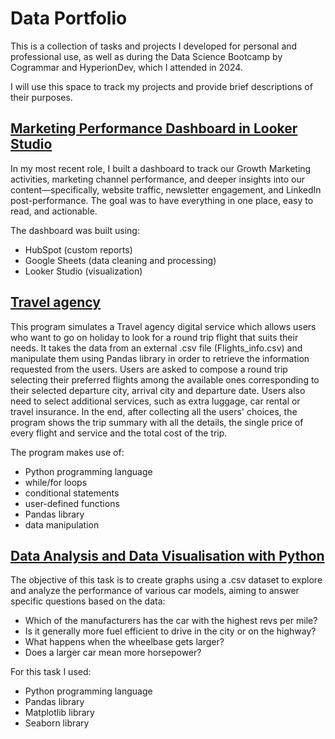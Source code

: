 # Data Portfolio
This is a collection of tasks and projects I developed for personal and professional use, as well as during the Data Science Bootcamp by Cogrammar and HyperionDev, which I attended in 2024.

I will use this space to track my projects and provide brief descriptions of their purposes.

## [Marketing Performance Dashboard in Looker Studio](https://github.com/falconeilario/marketing-performance-looker-studio)

In my most recent role, I built a dashboard to track our Growth Marketing activities, marketing channel performance, and deeper insights into our content—specifically, website traffic, newsletter engagement, and LinkedIn post-performance.
The goal was to have everything in one place, easy to read, and actionable.

The dashboard was built using:
- HubSpot (custom reports)
- Google Sheets (data cleaning and processing)
- Looker Studio (visualization)

## [Travel agency](https://github.com/falconeilario/travel-agency)
This program simulates a Travel agency digital service which allows users who want to go on holiday to look for a round trip flight that suits their needs.
It takes the data from an external .csv file (Flights_info.csv) and manipulate them using Pandas library in order to retrieve the information requested from the users.
Users are asked to compose a round trip selecting their preferred flights among the available ones corresponding to their selected departure city, arrival city and departure date.
Users also need to select additional services, such as extra luggage, car rental or travel insurance.
In the end, after collecting all the users' choices, the program shows the trip summary with all the details, the single price of every flight and service and the total cost of the trip.

The program makes use of:
- Python programming language
- while/for loops
- conditional statements
- user-defined functions
- Pandas library
- data manipulation

## [Data Analysis and Data Visualisation with Python](https://github.com/falconeilario/codingTasks)
The objective of this task is to create graphs using a .csv dataset to explore and analyze the performance of various car models, aiming to answer specific questions based on the data:
- Which of the manufacturers has the car with the highest revs per mile?
- Is it generally more fuel efficient to drive in the city or on the highway?
- What happens when the wheelbase gets larger?
- Does a larger car mean more horsepower?

For this task I used:
- Python programming language
- Pandas library
- Matplotlib library
- Seaborn library
